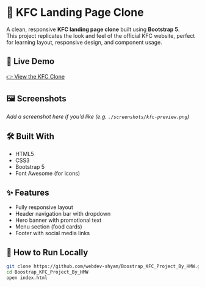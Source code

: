 # 🍗 KFC Landing Page Clone

A clean, responsive **KFC landing page clone** built using **Bootstrap 5**.  
This project replicates the look and feel of the official KFC website, perfect for learning layout, responsive design, and component usage.

## 🔗 Live Demo
[👉 View the KFC Clone](https://webdev-shyam.github.io/Boostrap_KFC_Project_By_HMW/KFC_Bootstrap)

## 🖼️ Screenshots

_Add a screenshot here if you’d like_
*(e.g. `./screenshots/kfc-preview.png`)*

## 🛠️ Built With

- HTML5
- CSS3
- Bootstrap 5
- Font Awesome (for icons)

## ✨ Features

- Fully responsive layout
- Header navigation bar with dropdown
- Hero banner with promotional text
- Menu section (food cards)
- Footer with social media links

## 📁 How to Run Locally

```bash
git clone https://github.com/webdev-shyam/Boostrap_KFC_Project_By_HMW.git
cd Boostrap_KFC_Project_By_HMW
open index.html

